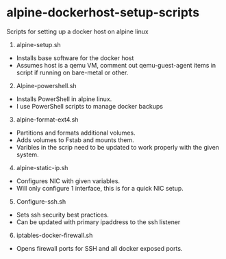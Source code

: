# alpine-dockerhost-setup-scripts
Scripts for setting up a docker host on alpine linux

1. alpine-setup.sh
- Installs base software for the docker host
- Assumes host is a qemu VM, comment out qemu-guest-agent items in script if running on bare-metal or other.

2. Alpine-powershell.sh
- Installs PowerShell in alpine linux.
- I use PowerShell scripts to manage docker backups 

3. alpine-format-ext4.sh
- Partitions and formats additional volumes.
- Adds volumes to Fstab and mounts them.
- Varibles in the scrip need to be updated to work properly with the given system.

4. alpine-static-ip.sh
- Configures NIC with given variables.
- Will only configure 1 interface, this is for a quick NIC setup.

5. Configure-ssh.sh
- Sets ssh security best practices.
- Can be updated with primary ipaddress to the ssh listener

6. iptables-docker-firewall.sh
- Opens firewall ports for SSH and all docker exposed ports.